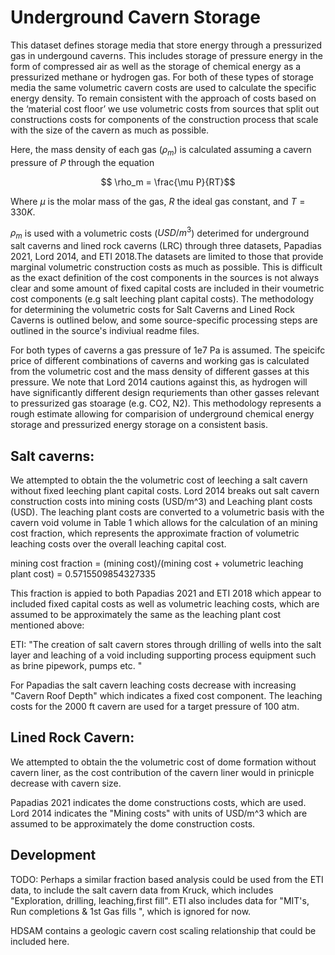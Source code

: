# Underground Cavern Storage 

This dataset defines storage media that store energy through a pressurized gas in undergound caverns. This includes storage of pressure energy in the form of compressed air as well as the storage of chemical energy as a pressurized methane or hydrogen gas. For both of these types of storage media the same volumetric cavern costs are used to calculate the specific energy density. To remain consistent with the approach of costs based on the ‘material cost floor’ we use volumetric costs from sources that split out constructions costs for components of the construction process that scale with the size of the cavern as much as possible.

Here, the mass density of each gas ($\rho_m$) is calculated assuming a cavern pressure of $P$ through the equation 

$$ \rho_m = \frac{\mu P}{RT}$$

Where $\mu$ is the molar mass of the gas, $R$ the ideal gas constant,  and $T = 330K$. 

$\rho_m$ is used with a volumetric costs ($USD/m^3$) deterimed for underground salt caverns and lined rock caverns (LRC) through three datasets, Papadias 2021, Lord 2014, and ETI 2018.The datasets are limited to those that provide marginal volumetric construction costs as much as possible. This is difficult as the exact definition of the cost components in the sources is not always clear and some amount of fixed capital costs are included in their voumetric cost components (e.g salt leeching plant capital costs). The methodology for determining the volumetric costs for Salt Caverns and Lined Rock Caverns is outlined below, and some source-specific processing steps are outlined in the source's indiviual readme files. 

For both types of caverns a gas pressure of 1e7 Pa is assumed. The speicifc price of different combinations of caverns and working gas is calculated from the volumetric cost and the mass density of different gasses at this pressure. We note that Lord 2014 cautions against this, as hydrogen will have significantly different design requriements than other gasses relevant to pressurized gas stoarage (e.g. CO2, N2). This methodology represents a rough estimate allowing for comparision of underground chemical energy storage and pressurized energy storage on a consistent basis.  

## Salt caverns: 

We attempted to obtain the the volumetric cost of leeching a salt cavern without fixed leeching plant capital costs. Lord 2014 breaks out salt cavern construction costs into mining costs (USD/m^3) and Leaching plant costs (USD). The leaching plant costs are converted to a volumetric basis with the cavern void volume in Table 1 which allows for the calculation of an mining cost fraction, which represents the approximate fraction of volumetric leaching costs over the overall leaching capital cost.

mining cost fraction = (mining cost)/(mining cost + volumetric leaching plant cost) = 0.5715509854327335

This fraction is appied to both Papadias 2021 and ETI 2018 which appear to included fixed capital costs as well as volumetric leaching costs, which are assumed to be approximately the same as the leaching plant cost mentioned above: 

ETI: "The creation of salt cavern stores through drilling of wells into the salt layer and leaching 
of a void including supporting process equipment such as brine pipework, pumps etc. "

For Papadias the salt cavern leaching costs decrease with increasing "Cavern Roof Depth" which indicates a fixed cost component. The leaching costs for the 2000 ft cavern are used for a target pressure of 100 atm. 

## Lined Rock Cavern: 
We attempted to obtain the the volumetric cost of dome formation without cavern liner, as the cost contribution of the cavern liner would in prinicple decrease with cavern size. 

Papadias 2021 indicates the dome constructions costs, which are used. Lord 2014 indicates the "Mining costs" with units of USD/m^3 which are assumed to be approximately the dome construction costs. 

## Development

TODO: Perhaps a similar fraction based analysis could be used from the ETI data, to include the salt cavern data from Kruck, which includes "Exploration, drilling, leaching,first fill". ETI also includes data for "MIT's, Run completions & 1st Gas fills ", which is ignored for now. 

HDSAM contains a geologic cavern cost scaling relationship that could be included here. 